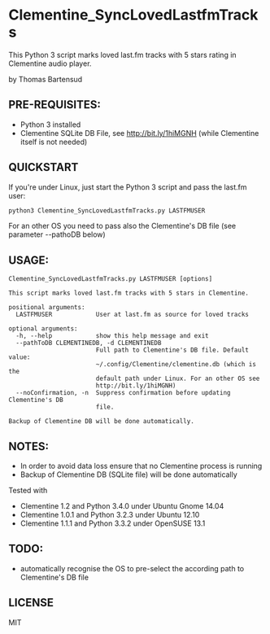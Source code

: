 Clementine_SyncLovedLastfmTracks
================================

This Python 3 script marks loved last.fm tracks with 5 stars rating in Clementine audio player.

by Thomas Bartensud


PRE-REQUISITES:
--------------
- Python 3 installed
- Clementine SQLite DB File, see http://bit.ly/1hiMGNH (while Clementine itself is not needed)


QUICKSTART
--------------
If you're under Linux, just start the Python 3 script and pass the last.fm user:
```sh
python3 Clementine_SyncLovedLastfmTracks.py LASTFMUSER
```

For an other OS you need to pass also the Clementine's DB file (see parameter --pathoDB below)

USAGE:
--------------
```
Clementine_SyncLovedLastfmTracks.py LASTFMUSER [options]

This script marks loved last.fm tracks with 5 stars in Clementine.

positional arguments:
  LASTFMUSER            User at last.fm as source for loved tracks

optional arguments:
  -h, --help            show this help message and exit
  --pathToDB CLEMENTINEDB, -d CLEMENTINEDB
                        Full path to Clementine's DB file. Default value:
                        ~/.config/Clementine/clementine.db (which is the
                        default path under Linux. For an other OS see
                        http://bit.ly/1hiMGNH)
  --noConfirmation, -n  Suppress confirmation before updating Clementine's DB
                        file.

Backup of Clementine DB will be done automatically.
```

NOTES:
--------------
- In order to avoid data loss ensure that no Clementine process is running
- Backup of Clementine DB (SQLite file) will be done automatically

Tested with
- Clementine 1.2 and Python 3.4.0 under Ubuntu Gnome 14.04
- Clementine 1.0.1 and Python 3.2.3 under Ubuntu 12.10
- Clementine 1.1.1 and Python 3.3.2 under OpenSUSE 13.1


TODO:
--------------
- automatically recognise the OS to pre-select the according path to Clementine's DB file


LICENSE
--------------
MIT
